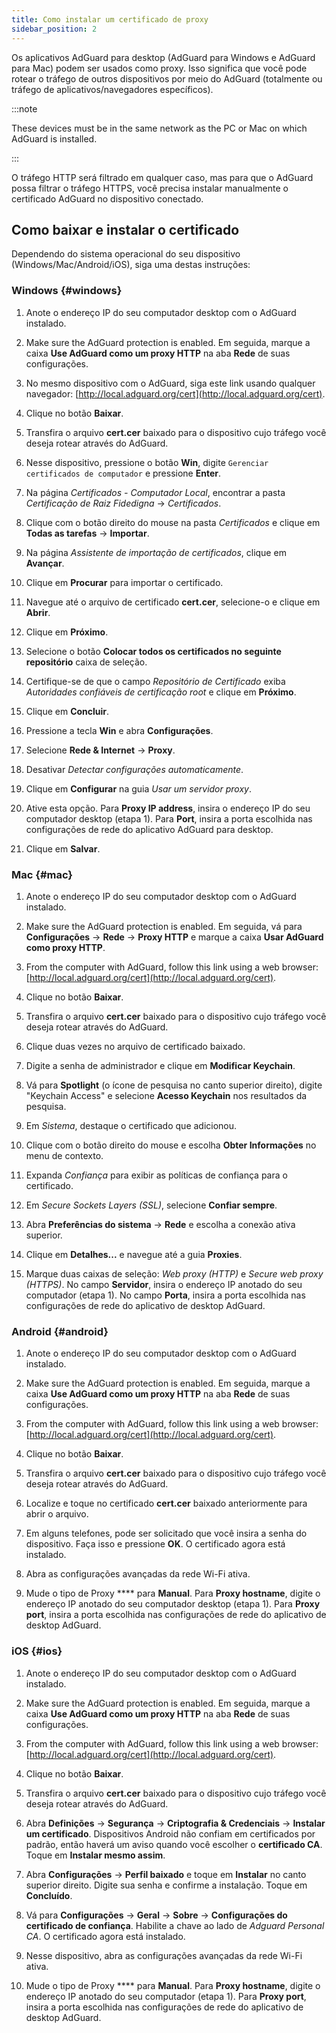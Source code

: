 ```yaml
---
title: Como instalar um certificado de proxy
sidebar_position: 2
---
```


Os aplicativos AdGuard para desktop (AdGuard para Windows e AdGuard para Mac) podem ser usados como proxy. Isso significa que você pode rotear o tráfego de outros dispositivos por meio do AdGuard (totalmente ou tráfego de aplicativos/navegadores específicos).

:::note

These devices must be in the same network as the PC or Mac on which AdGuard is installed.

:::

O tráfego HTTP será filtrado em qualquer caso, mas para que o AdGuard possa filtrar o tráfego HTTPS, você precisa instalar manualmente o certificado AdGuard no dispositivo conectado.

## Como baixar e instalar o certificado

Dependendo do sistema operacional do seu dispositivo (Windows/Mac/Android/iOS), siga uma destas instruções:

### Windows {#windows}

1. Anote o endereço IP do seu computador desktop com o AdGuard instalado.

2. Make sure the AdGuard protection is enabled. Em seguida, marque a caixa **Use AdGuard como um proxy HTTP** na aba **Rede** de suas configurações.

3. No mesmo dispositivo com o AdGuard, siga este link usando qualquer navegador: [http://local.adguard.org/cert](http://local.adguard.org/cert).

4. Clique no botão **Baixar**.

5. Transfira o arquivo **cert.cer** baixado para o dispositivo cujo tráfego você deseja rotear através do AdGuard.

6. Nesse dispositivo, pressione o botão **Win**, digite `Gerenciar certificados de computador` e pressione **Enter**.

7. Na página *Certificados - Computador Local*, encontrar a pasta *Certificação de Raiz Fidedigna* → *Certificados*.

8. Clique com o botão direito do mouse na pasta *Certificados* e clique em **Todas as tarefas** → **Importar**.

9. Na página *Assistente de importação de certificados*, clique em **Avançar**.

10. Clique em **Procurar** para importar o certificado.

11. Navegue até o arquivo de certificado **cert.cer**, selecione-o e clique em **Abrir**.

12. Clique em **Próximo**.

13. Selecione o botão **Colocar todos os certificados no seguinte repositório** caixa de seleção.

14. Certifique-se de que o campo *Repositório de Certificado* exiba *Autoridades confiáveis de certificação root* e clique em **Próximo**.

15. Clique em **Concluir**.

16. Pressione a tecla **Win** e abra **Configurações**.

17. Selecione **Rede & Internet** → **Proxy**.

18. Desativar *Detectar configurações automaticamente*.

19. Clique em **Configurar** na guia *Usar um servidor proxy*.

20. Ative esta opção. Para **Proxy IP address**, insira o endereço IP do seu computador desktop (etapa 1). Para **Port**, insira a porta escolhida nas configurações de rede do aplicativo AdGuard para desktop.

21. Clique em **Salvar**.

### Mac {#mac}

1. Anote o endereço IP do seu computador desktop com o AdGuard instalado.

2. Make sure the AdGuard protection is enabled. Em seguida, vá para **Configurações** → **Rede** → **Proxy HTTP** e marque a caixa **Usar AdGuard como proxy HTTP**.

3. From the computer with AdGuard, follow this link using a web browser: [http://local.adguard.org/cert](http://local.adguard.org/cert).

4. Clique no botão **Baixar**.

5. Transfira o arquivo **cert.cer** baixado para o dispositivo cujo tráfego você deseja rotear através do AdGuard.

6. Clique duas vezes no arquivo de certificado baixado.

7. Digite a senha de administrador e clique em **Modificar Keychain**.

8. Vá para **Spotlight** (o ícone de pesquisa no canto superior direito), digite "Keychain Access" e selecione **Acesso Keychain** nos resultados da pesquisa.

9. Em *Sistema*, destaque o certificado que adicionou.

10. Clique com o botão direito do mouse e escolha **Obter Informações** no menu de contexto.

11. Expanda *Confiança* para exibir as políticas de confiança para o certificado.

12. Em *Secure Sockets Layers (SSL)*, selecione **Confiar sempre**.

13. Abra **Preferências do sistema** → **Rede** e escolha a conexão ativa superior.

14. Clique em **Detalhes...** e navegue até a guia **Proxies**.

15. Marque duas caixas de seleção: *Web proxy (HTTP)* e *Secure web proxy (HTTPS)*. No campo **Servidor**, insira o endereço IP anotado do seu computador (etapa 1). No campo **Porta**, insira a porta escolhida nas configurações de rede do aplicativo de desktop AdGuard.

### Android {#android}

1. Anote o endereço IP do seu computador desktop com o AdGuard instalado.

2. Make sure the AdGuard protection is enabled. Em seguida, marque a caixa **Use AdGuard como um proxy HTTP** na aba **Rede** de suas configurações.

3. From the computer with AdGuard, follow this link using a web browser: [http://local.adguard.org/cert](http://local.adguard.org/cert).

4. Clique no botão **Baixar**.

5. Transfira o arquivo **cert.cer** baixado para o dispositivo cujo tráfego você deseja rotear através do AdGuard.

6. Localize e toque no certificado **cert.cer** baixado anteriormente para abrir o arquivo.

7. Em alguns telefones, pode ser solicitado que você insira a senha do dispositivo. Faça isso e pressione **OK**. O certificado agora está instalado.

8. Abra as configurações avançadas da rede Wi-Fi ativa.

9. Mude o tipo de Proxy **** para **Manual**. Para **Proxy hostname**, digite o endereço IP anotado do seu computador desktop (etapa 1). Para **Proxy port**, insira a porta escolhida nas configurações de rede do aplicativo de desktop AdGuard.

### iOS {#ios}

1. Anote o endereço IP do seu computador desktop com o AdGuard instalado.

2. Make sure the AdGuard protection is enabled. Em seguida, marque a caixa **Use AdGuard como um proxy HTTP** na aba **Rede** de suas configurações.

3. From the computer with AdGuard, follow this link using a web browser: [http://local.adguard.org/cert](http://local.adguard.org/cert).

4. Clique no botão **Baixar**.

5. Transfira o arquivo **cert.cer** baixado para o dispositivo cujo tráfego você deseja rotear através do AdGuard.

6. Abra **Definições** → **Segurança** → **Criptografia & Credenciais** → **Instalar um certificado**. Dispositivos Android não confiam em certificados por padrão, então haverá um aviso quando você escolher o **certificado CA**. Toque em **Instalar mesmo assim**.

7. Abra **Configurações** → **Perfil baixado** e toque em **Instalar** no canto superior direito. Digite sua senha e confirme a instalação. Toque em **Concluído**.

8. Vá para **Configurações** → **Geral** → **Sobre** → **Configurações do certificado de confiança**. Habilite a chave ao lado de *Adguard Personal CA*. O certificado agora está instalado.

9. Nesse dispositivo, abra as configurações avançadas da rede Wi-Fi ativa.

10. Mude o tipo de Proxy **** para **Manual**. Para **Proxy hostname**, digite o endereço IP anotado do seu computador (etapa 1). Para **Proxy port**, insira a porta escolhida nas configurações de rede do aplicativo de desktop AdGuard.
